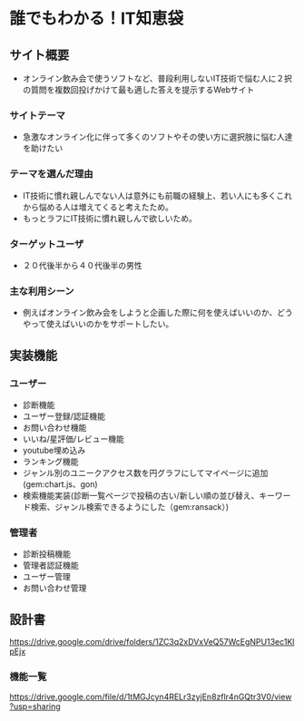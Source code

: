 # 誰でもわかる！IT知恵袋

## サイト概要
- オンライン飲み会で使うソフトなど、普段利用しないIT技術で悩む人に２択の質問を複数回投げかけて最も適した答えを提示するWebサイト

### サイトテーマ
- 急激なオンライン化に伴って多くのソフトやその使い方に選択肢に悩む人達を助けたい

### テーマを選んだ理由
- IT技術に慣れ親しんでない人は意外にも前職の経験上、若い人にも多くこれから悩める人は増えてくると考えたため。
- もっとラフにIT技術に慣れ親しんで欲しいため。

### ターゲットユーザ
- ２０代後半から４０代後半の男性

### 主な利用シーン
- 例えばオンライン飲み会をしようと企画した際に何を使えばいいのか、どうやって使えばいいのかをサポートしたい。

## 実装機能
### ユーザー
- 診断機能
- ユーザー登録/認証機能
- お問い合わせ機能
- いいね/星評価/レビュー機能
- youtube埋め込み
- ランキング機能
- ジャンル別のユニークアクセス数を円グラフにしてマイページに追加(gem:chart.js、gon)
- 検索機能実装(診断一覧ページで投稿の古い/新しい順の並び替え、キーワード検索、ジャンル検索できるようにした（gem:ransack）)

### 管理者
- 診断投稿機能
- 管理者認証機能
- ユーザー管理
- お問い合わせ管理

## 設計書
https://drive.google.com/drive/folders/1ZC3q2xDVxVeQ57WcEgNPU13ec1KlpEjx

### 機能一覧
https://drive.google.com/file/d/1tMGJcyn4RELr3zyjEn8zflr4nGQtr3V0/view?usp=sharing
